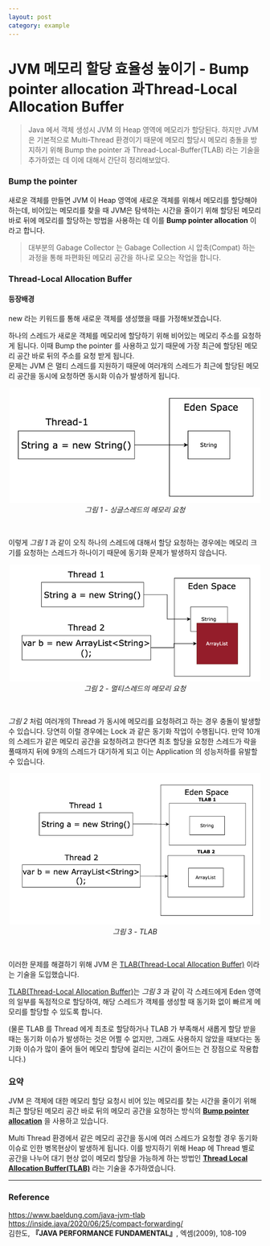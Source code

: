 ```yaml
---
layout: post
category: example
---
```


# JVM 메모리 할당 효율성 높이기 - Bump pointer allocation 과Thread-Local Allocation Buffer

> Java 에서 객체 생성시 JVM 의 Heap 영역에 메모리가 할당된다. 하지만 JVM 은 기본적으로 Multi-Thread 환경이기 때문에 메모리 할당시 메모리 충돌을 방지하기 위해 Bump the pointer 과 Thread-Local-Buffer(TLAB) 라는 기술을 추가하였는 데 이에 대해서 간단히 정리해보았다.

### Bump the pointer

새로운 객체를 만들면 JVM 이 Heap 영역에 새로운 객체를 위해서 메모리를 할당해야하는데, 비어있는 메모리를 찾을 때 JVM은 탐색하는 시간을 줄이기 위해 할당된 메모리 바로 뒤에 메모리를 할당하는 방법을 사용하는 데 이를 **Bump pointer allocation** 이라고 합니다.

> 대부분의 Gabage Collector 는 Gabage Collection 시 압축(Compat) 하는 과정을 통해 파편화된 메모리 공간을 하나로 모으는 작업을 합니다.
>

### **Thread-Local Allocation Buffer**

#### 등장배경
new 라는 키워드를 통해 새로운 객체를 생성했을 때를 가정해보겠습니다.  

하나의 스레드가 새로운 객체를 메모리에 할당하기 위해 비어있는 메모리 주소를 요청하게 됩니다.  이때 Bump the pointer 를 사용하고 있기 때문에 가장 최근에 할당된 메모리 공간 바로 뒤의 주소를 요청 받게 됩니다.  
문제는 JVM 은 멀티 스레드를 지원하기 때문에 여러개의 스레드가 최근에 할당된 메모리 공간을 동시에 요청하면 동시화 이슈가 발생하게 됩니다.

<p align="center">
  <img width="500" alt="스크린샷 2024-09-11 오후 8 05 07" src="../assets/images/single_thread_allocation_request.png">
<br>
  <em>그림 1 - 싱글스레드의 메모리 요청</em>   
</p>

<br>

이렇게 *그림 1* 과 같이 오직 하나의 스레드에 대해서 할당 요청하는 경우에는 메모리 크기를 요청하는 스레드가 하나이기 때문에 동기화 문제가 발생하지 않습니다.
<p align="center">
  <img width="500" alt="스크린샷 2024-09-11 오후 8 05 07" src="../assets/images/multi_thread_allocation_collision.png">
<br>
  <em>그림 2 - 멀티스레드의 메모리 요청</em>   
</p>

<br>

*그림 2* 처럼 여러개의 Thread 가 동시에 메모리를 요청하려고 하는 경우 충돌이 발생할 수 있습니다. 당연히 이럴 경우에는 Lock 과 같은 동기화 작업이 수행됩니다.
만약 10개의 스레드가 같은 메모리 공간을 요청하려고 한다면 최초 할당을 요청한 스레드가 락을 풀때까지 뒤에 9개의 스레드가 대기하게 되고 이는 Application 의 성능저하를 유발할 수 있습니다.


<p align="center">
  <img width="500" alt="스크린샷 2024-09-11 오후 8 05 07" src="../assets/images/multi_thread_memory_allocation_request.png">
<br>
  <em>그림 3 - TLAB</em>   
</p>

<br>

이러한 문제를 해결하기 위해 JVM 은 <u>TLAB(Thread-Local Allocation Buffer)</u> 이라는 기술을 도입했습니다.

<u>TLAB(Thread-Local Allocation Buffer)</u>는 *그림 3* 과 같이 각 스레드에게 Eden 영역의 일부를 독점적으로 할당하여, 해당 스레드가 객체를 생성할 때 동기화 없이 빠르게 메모리를 할당할 수 있도록 합니다.

(물론 TLAB 를 Thread 에게 최초로 할당하거나 TLAB 가 부족해서 새롭게 할당 받을 때는 동기화 이슈가 발생하는 것은 어쩔 수 없지만, 그래도 사용하지 않았을 때보다는 동기화 이슈가 많이 줄어 들어 메모리 할당에 걸리는 시간이 줄어드는 건 장점으로 작용합니다.)

### 요약

JVM 은 객체에 대한 메모리 할당 요청시 비어 있는 메모리를 찾는 시간을 줄이기 위해 최근 할당된 메모리 공간 바로 뒤의 메모리 공간을 요청하는 방식의 <u>**Bump pointer allocation**</u> 을 사용하고 있습니다.

Multi Thread 환경에서 같은 메모리 공간을 동시에 여러 스레드가 요청할 경우 동기화 이슈로 인한 병목현상이 발생하게 됩니다.
이를 방지하기 위해 Heap 에 Thread 별로 공간을 나누어 대기 현상 없이 메모리 할당을 가능하게 하는 방법인 <u>**Thread Local Allocation Buffer(TLAB)**</u> 라는 기술을 추가하였습니다.

---
### Reference
https://www.baeldung.com/java-jvm-tlab  
https://inside.java/2020/06/25/compact-forwarding/  
김한도, **『**JAVA PERFORMANCE FUNDAMENTAL**』**, 엑셈(2009), 108-109
